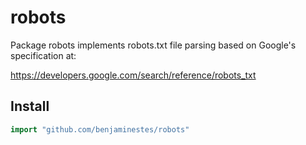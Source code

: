 # robots

Package robots implements robots.txt file parsing based on Google's
specification at:

https://developers.google.com/search/reference/robots_txt

## Install

```go
import "github.com/benjaminestes/robots"
```
